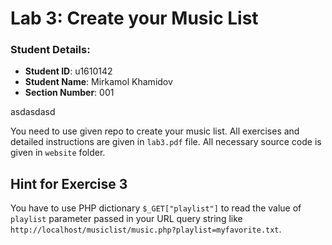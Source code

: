 # Lab 3: Create your Music List

### Student Details:

- **Student ID**: u1610142
- **Student Name**: Mirkamol Khamidov
- **Section Number**: 001

asdasdasd

You need to use given repo to create your music list. All exercises and detailed instructions are given in `lab3.pdf` file. All necessary source code is given in `website` folder.

## Hint for Exercise 3

You have to use PHP dictionary `$_GET["playlist"]` to read the value of  `playlist` parameter passed in your URL query string like `http://localhost/musiclist/music.php?playlist=myfavorite.txt`.

